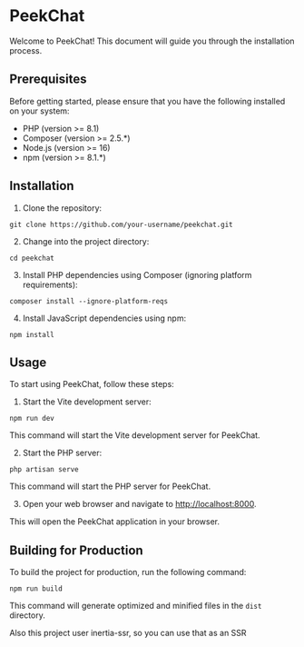 # PeekChat

Welcome to PeekChat! This document will guide you through the installation process.

## Prerequisites

Before getting started, please ensure that you have the following installed on your system:

- PHP (version >= 8.1)
- Composer (version >= 2.5.*)
- Node.js (version >= 16)
- npm (version >= 8.1.*)

## Installation

1. Clone the repository:

 ```shell
 git clone https://github.com/your-username/peekchat.git
 ```

2. Change into the project directory:

 ```shell
 cd peekchat
 ```

3. Install PHP dependencies using Composer (ignoring platform requirements):

 ```shell
 composer install --ignore-platform-reqs
 ```

4. Install JavaScript dependencies using npm:

```shell
npm install
```

## Usage

To start using PeekChat, follow these steps:

1. Start the Vite development server:

```shell
npm run dev
```

This command will start the Vite development server for PeekChat.

2. Start the PHP server:

```shell
php artisan serve
```

This command will start the PHP server for PeekChat.

3. Open your web browser and navigate to [http://localhost:8000](http://localhost:8000).

This will open the PeekChat application in your browser.

## Building for Production

To build the project for production, run the following command:

```shell
npm run build
```

This command will generate optimized and minified files in the `dist` directory.

Also this project user inertia-ssr, so you can use that as an SSR
